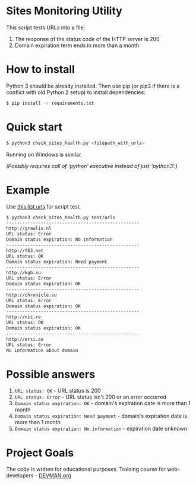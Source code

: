 # Sites Monitoring Utility

This script tests URLs into a file:
1. The response of the status code of the HTTP server is 200
1. Domain expiration term ends in more than a month


# How to install
Python 3 should be already installed. Then use pip (or pip3 if there is a conflict with old Python 2 setup) to install dependencies:

```bash
$ pip install -r requirements.txt
```
# Quick start

```bash
$ python3 check_sites_health.py <filepath_with_urls>
```

Running on Windows is similar.

*(Possibly requires call of 'python' executive instead of just 'python3'.)*

# Example

Use [this list urls](https://www.dropbox.com/s/gza2mhx5v7tzahg/urls?dl=0) for script test.

```bash
$ python3 check_sites_health.py test/urls 
--------------------------------------------------
http://grawlix.nl
URL status: Error
Domain status expiration: No information
--------------------------------------------------
http://f63.net
URL status: OK
Domain status expiration: Need payment
--------------------------------------------------
http://kgb.su
URL status: Error
Domain status expiration: OK
--------------------------------------------------
http://chronicle.su
URL status: Error
Domain status expiration: OK
--------------------------------------------------
http://nic.re
URL status: OK
Domain status expiration: OK
--------------------------------------------------
http://ersi.se
URL status: Error
No information about domain
```

# Possible answers
1. ```URL status: OK``` - URL status is 200
1. ```URL status: Error``` - URL status isn't 200 or an error occurred
1. ```Domain status expiration: OK``` - domain's expiration date is more than 1 month
1. ```Domain status expiration: Need payment``` - domain's expiration date is more than 1 month
1. ```Domain status expiration: No information``` - expiration date unknown

# Project Goals

The code is written for educational purposes. Training course for web-developers - [DEVMAN.org](https://devman.org)
